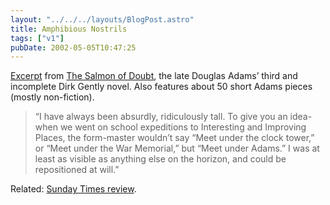 ```yaml
---
layout: "../../../layouts/BlogPost.astro"
title: Amphibious Nostrils
tags: ["v1"]
pubDate: 2002-05-05T10:47:25
---
```


[Excerpt][1] from [The Salmon of Doubt][2], the late Douglas Adams&#8217; third and incomplete Dirk Gently novel. Also features about 50 short Adams pieces (mostly non-fiction).

> &#8220;I have always been absurdly, ridiculously tall. To give you an idea-when we went on school expeditions to Interesting and Improving Places, the form-master wouldn&#8217;t say &#8220;Meet under the clock tower,&#8221; or &#8220;Meet under the War Memorial,&#8221; but &#8220;Meet under Adams.&#8221; I was at least as visible as anything else on the horizon, and could be repositioned at will.&#8221;

Related: [Sunday Times review][3].

[1]: http://www.randomhouse.com/catalog/display.pperl?isbn=1400045088&view=excerpt "Excerpt from Douglas Adams' The Salmon of Doubt on Random House"
[2]: http://www.amazon.co.uk/exec/obidos/ASIN/0333766571/ "The Salmon of Doubt: Hitchhiking the Galaxy One Last Time on Amazon.co.uk"
[3]: http://www.sunday-times.co.uk/article/0,,188-284026,00.html "Sunday Times review of The Salmon of Doubt (requires registration)"
